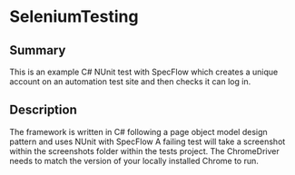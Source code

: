 # SeleniumTesting

## Summary
This is an example C# NUnit test with SpecFlow which creates a unique account on an automation test site and then checks it can log in.

## Description
The framework is written in C# following a page object model design pattern and uses NUnit with SpecFlow
A failing test will take a screenshot within the screenshots folder within the tests project.
The ChromeDriver needs to match the version of your locally installed Chrome to run.
